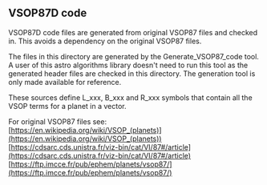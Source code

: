 ## VSOP87D code

VSOP87D code files are generated from original VSOP87 files and checked in. This avoids a dependency on the original VSOP87 files.

The files in this directory are generated by the Generate_VSOP87_code tool. 
A user of this astro algorithms library doesn't need to run this tool as the generated header files are checked in this directory.
The generation tool is only made available for reference.

These sources define L_xxx, B_xxx and R_xxx symbols that contain all the VSOP terms for a planet in a vector.

For original VSOP87 files see:\
[https://en.wikipedia.org/wiki/VSOP_(planets)](https://en.wikipedia.org/wiki/VSOP_(planets))  
[https://cdsarc.cds.unistra.fr/viz-bin/cat/VI/87#/article](https://cdsarc.cds.unistra.fr/viz-bin/cat/VI/87#/article)  
[https://ftp.imcce.fr/pub/ephem/planets/vsop87/](https://ftp.imcce.fr/pub/ephem/planets/vsop87/)
